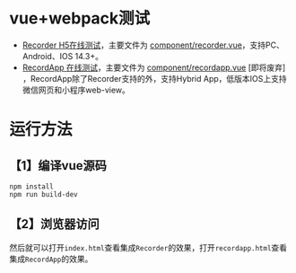 # vue+webpack测试

- [Recorder H5在线测试](https://xiangyuecn.gitee.io/recorder/assets/demo-vue)，主要文件为 [component/recorder.vue](https://github.com/xiangyuecn/Recorder/blob/master/assets/demo-vue/component/recorder.vue)，支持PC、Android、IOS 14.3+。
- [RecordApp 在线测试](https://jiebian.life/web/h5/github/recordapp.aspx?path=/assets/demo-vue/recordapp.html)，主要文件为 [component/recordapp.vue](https://github.com/xiangyuecn/Recorder/blob/master/assets/demo-vue/component/recordapp.vue) [即将废弃] ，RecordApp除了Recorder支持的外，支持Hybrid App，低版本IOS上支持微信网页和小程序web-view。

# 运行方法
## 【1】编译vue源码
```
npm install
npm run build-dev
```
## 【2】浏览器访问
然后就可以打开`index.html`查看集成`Recorder`的效果，打开`recordapp.html`查看集成`RecordApp`的效果。